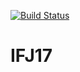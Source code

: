 [![Build Status](https://travis-ci.org/MWarCZ/ifj17.svg?branch=master)](https://travis-ci.org/MWarCZ/test)
# IFJ17

